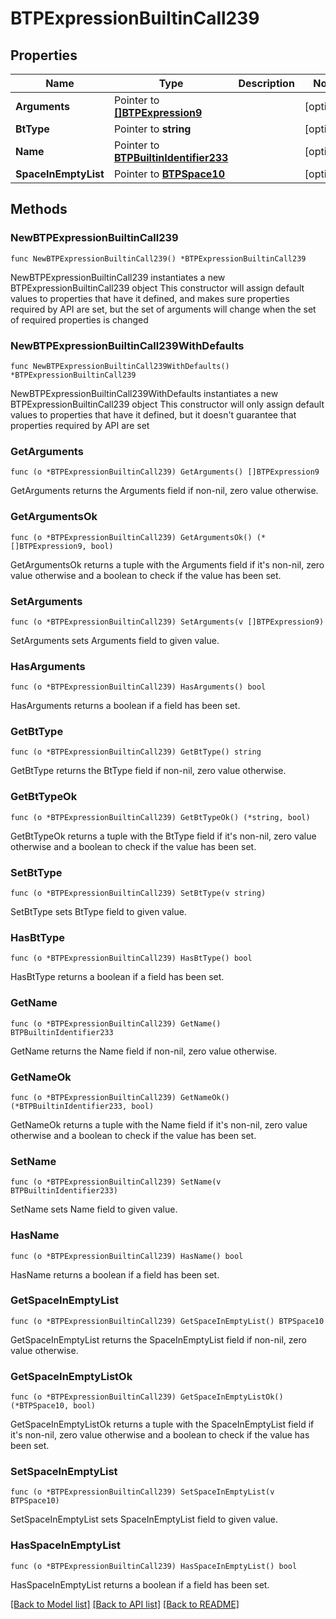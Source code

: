 # BTPExpressionBuiltinCall239

## Properties

Name | Type | Description | Notes
------------ | ------------- | ------------- | -------------
**Arguments** | Pointer to [**[]BTPExpression9**](BTPExpression9.md) |  | [optional] 
**BtType** | Pointer to **string** |  | [optional] 
**Name** | Pointer to [**BTPBuiltinIdentifier233**](BTPBuiltinIdentifier233.md) |  | [optional] 
**SpaceInEmptyList** | Pointer to [**BTPSpace10**](BTPSpace10.md) |  | [optional] 

## Methods

### NewBTPExpressionBuiltinCall239

`func NewBTPExpressionBuiltinCall239() *BTPExpressionBuiltinCall239`

NewBTPExpressionBuiltinCall239 instantiates a new BTPExpressionBuiltinCall239 object
This constructor will assign default values to properties that have it defined,
and makes sure properties required by API are set, but the set of arguments
will change when the set of required properties is changed

### NewBTPExpressionBuiltinCall239WithDefaults

`func NewBTPExpressionBuiltinCall239WithDefaults() *BTPExpressionBuiltinCall239`

NewBTPExpressionBuiltinCall239WithDefaults instantiates a new BTPExpressionBuiltinCall239 object
This constructor will only assign default values to properties that have it defined,
but it doesn't guarantee that properties required by API are set

### GetArguments

`func (o *BTPExpressionBuiltinCall239) GetArguments() []BTPExpression9`

GetArguments returns the Arguments field if non-nil, zero value otherwise.

### GetArgumentsOk

`func (o *BTPExpressionBuiltinCall239) GetArgumentsOk() (*[]BTPExpression9, bool)`

GetArgumentsOk returns a tuple with the Arguments field if it's non-nil, zero value otherwise
and a boolean to check if the value has been set.

### SetArguments

`func (o *BTPExpressionBuiltinCall239) SetArguments(v []BTPExpression9)`

SetArguments sets Arguments field to given value.

### HasArguments

`func (o *BTPExpressionBuiltinCall239) HasArguments() bool`

HasArguments returns a boolean if a field has been set.

### GetBtType

`func (o *BTPExpressionBuiltinCall239) GetBtType() string`

GetBtType returns the BtType field if non-nil, zero value otherwise.

### GetBtTypeOk

`func (o *BTPExpressionBuiltinCall239) GetBtTypeOk() (*string, bool)`

GetBtTypeOk returns a tuple with the BtType field if it's non-nil, zero value otherwise
and a boolean to check if the value has been set.

### SetBtType

`func (o *BTPExpressionBuiltinCall239) SetBtType(v string)`

SetBtType sets BtType field to given value.

### HasBtType

`func (o *BTPExpressionBuiltinCall239) HasBtType() bool`

HasBtType returns a boolean if a field has been set.

### GetName

`func (o *BTPExpressionBuiltinCall239) GetName() BTPBuiltinIdentifier233`

GetName returns the Name field if non-nil, zero value otherwise.

### GetNameOk

`func (o *BTPExpressionBuiltinCall239) GetNameOk() (*BTPBuiltinIdentifier233, bool)`

GetNameOk returns a tuple with the Name field if it's non-nil, zero value otherwise
and a boolean to check if the value has been set.

### SetName

`func (o *BTPExpressionBuiltinCall239) SetName(v BTPBuiltinIdentifier233)`

SetName sets Name field to given value.

### HasName

`func (o *BTPExpressionBuiltinCall239) HasName() bool`

HasName returns a boolean if a field has been set.

### GetSpaceInEmptyList

`func (o *BTPExpressionBuiltinCall239) GetSpaceInEmptyList() BTPSpace10`

GetSpaceInEmptyList returns the SpaceInEmptyList field if non-nil, zero value otherwise.

### GetSpaceInEmptyListOk

`func (o *BTPExpressionBuiltinCall239) GetSpaceInEmptyListOk() (*BTPSpace10, bool)`

GetSpaceInEmptyListOk returns a tuple with the SpaceInEmptyList field if it's non-nil, zero value otherwise
and a boolean to check if the value has been set.

### SetSpaceInEmptyList

`func (o *BTPExpressionBuiltinCall239) SetSpaceInEmptyList(v BTPSpace10)`

SetSpaceInEmptyList sets SpaceInEmptyList field to given value.

### HasSpaceInEmptyList

`func (o *BTPExpressionBuiltinCall239) HasSpaceInEmptyList() bool`

HasSpaceInEmptyList returns a boolean if a field has been set.


[[Back to Model list]](../README.md#documentation-for-models) [[Back to API list]](../README.md#documentation-for-api-endpoints) [[Back to README]](../README.md)


